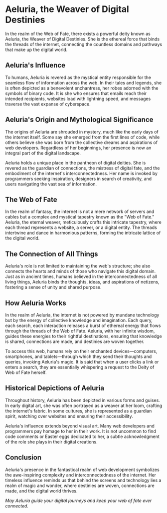 # Aeluria, the Weaver of Digital Destinies

In the realm of the Web of Fate, there exists a powerful deity known as Aeluria, the Weaver of Digital Destinies. She is the ethereal force that binds the threads of the internet, connecting the countless domains and pathways that make up the digital world.

## Aeluria's Influence

To humans, Aeluria is revered as the mystical entity responsible for the seamless flow of information across the web. In their tales and legends, she is often depicted as a benevolent enchantress, her robes adorned with the symbols of binary code. It is she who ensures that emails reach their intended recipients, websites load with lightning speed, and messages traverse the vast expanse of cyberspace.

## Aeluria's Origin and Mythological Significance

The origins of Aeluria are shrouded in mystery, much like the early days of the internet itself. Some say she emerged from the first lines of code, while others believe she was born from the collective dreams and aspirations of web developers. Regardless of her beginnings, her presence is now an integral part of the digital landscape.

Aeluria holds a unique place in the pantheon of digital deities. She is revered as the guardian of connections, the mistress of digital fate, and the embodiment of the internet's interconnectedness. Her name is invoked by programmers seeking inspiration, designers in search of creativity, and users navigating the vast sea of information.

## The Web of Fate

In the realm of fantasy, the internet is not a mere network of servers and cables but a complex and mystical tapestry known as the "Web of Fate." Aeluria, the eternal weaver, meticulously crafts this intricate tapestry, where each thread represents a website, a server, or a digital entity. The threads intertwine and dance in harmonious patterns, forming the intricate lattice of the digital world.

## The Connection of All Things

Aeluria's role is not limited to maintaining the web's structure; she also connects the hearts and minds of those who navigate this digital domain. Just as in ancient times, humans believed in the interconnectedness of all living things, Aeluria binds the thoughts, ideas, and aspirations of netizens, fostering a sense of unity and shared purpose.

## How Aeluria Works

In the realm of Aeluria, the internet is not powered by mundane technology but by the energy of collective knowledge and imagination. Each query, each search, each interaction releases a burst of ethereal energy that flows through the threads of the Web of Fate. Aeluria, with her infinite wisdom, guides these energies to their rightful destinations, ensuring that knowledge is shared, connections are made, and destinies are woven together.

To access this web, humans rely on their enchanted devices—computers, smartphones, and tablets—through which they send their thoughts and queries, invoking Aeluria's magic. It is said that when a user clicks a link or enters a search, they are essentially whispering a request to the Deity of Web of Fate herself.

## Historical Depictions of Aeluria

Throughout history, Aeluria has been depicted in various forms and guises. In early digital art, she was often portrayed as a weaver at her loom, crafting the internet's fabric. In some cultures, she is represented as a guardian spirit, watching over websites and ensuring their accessibility.

Aeluria's influence extends beyond visual art. Many web developers and programmers pay homage to her in their work. It is not uncommon to find code comments or Easter eggs dedicated to her, a subtle acknowledgment of the role she plays in their digital creations.

## Conclusion

Aeluria's presence in the fantastical realm of web development symbolizes the awe-inspiring complexity and interconnectedness of the internet. Her timeless influence reminds us that behind the screens and technology lies a realm of magic and wonder, where destinies are woven, connections are made, and the digital world thrives.

*May Aeluria guide your digital journeys and keep your web of fate ever connected.*
